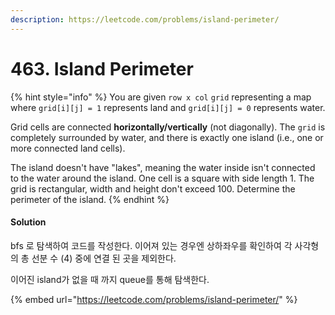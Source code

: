 ```yaml
---
description: https://leetcode.com/problems/island-perimeter/
---
```


# 463. Island Perimeter

{% hint style="info" %}
You are given `row x col` `grid` representing a map where `grid[i][j] = 1` represents land and `grid[i][j] = 0` represents water.

Grid cells are connected **horizontally/vertically** (not diagonally). The `grid` is completely surrounded by water, and there is exactly one island (i.e., one or more connected land cells).

The island doesn't have "lakes", meaning the water inside isn't connected to the water around the island. One cell is a square with side length 1. The grid is rectangular, width and height don't exceed 100. Determine the perimeter of the island.
{% endhint %}

#### Solution

bfs 로 탐색하여 코드를 작성한다. 이어져 있는 경우엔 상하좌우를 확인하여 각 사각형의 총 선분 수 (4) 중에 연결 된 곳을 제외한다.

이어진 island가 없을 때 까지 queue를 통해 탐색한다.

{% embed url="https://leetcode.com/problems/island-perimeter/" %}

